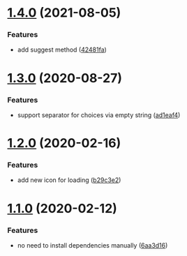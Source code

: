 # [1.4.0](https://github.com/bndynet/cli.js/compare/v1.3.0...v1.4.0) (2021-08-05)


### Features

* add suggest method ([42481fa](https://github.com/bndynet/cli.js/commit/42481fa0250bfd03809cd4761c0703b59a7a4479))

# [1.3.0](https://github.com/bndynet/cli.js/compare/v1.2.0...v1.3.0) (2020-08-27)


### Features

* support separator for choices via empty string ([ad1eaf4](https://github.com/bndynet/cli.js/commit/ad1eaf4bbd57189fb07258c03b6df6daab149a58))

# [1.2.0](https://github.com/bndynet/cli.js/compare/v1.1.0...v1.2.0) (2020-02-16)


### Features

* add new icon for loading ([b29c3e2](https://github.com/bndynet/cli.js/commit/b29c3e29d14a689891ee6737fd57ac834daf799f))

# [1.1.0](https://github.com/bndynet/cli.js/compare/v1.0.0...v1.1.0) (2020-02-12)


### Features

* no need to install dependencies manually ([6aa3d16](https://github.com/bndynet/cli.js/commit/6aa3d1674bc406c9ff68986941de612dc527d3b3))
